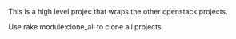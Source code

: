 This is a high level projec that wraps the other openstack projects.

Use rake module:clone_all to clone all projects
